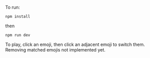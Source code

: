 To run:

`npm install`

then

`npm run dev`

To play, click an emoji, then click an adjacent emoji to switch them. Removing matched emojis not implemented yet.